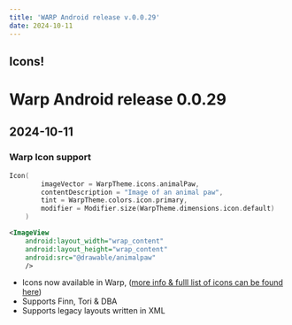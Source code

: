 ```yaml
---
title: 'WARP Android release v.0.0.29'
date: 2024-10-11
---
```


Icons!
---

# Warp Android release 0.0.29

## 2024-10-11

### Warp Icon support
```kotlin example
Icon(
        imageVector = WarpTheme.icons.animalPaw,
        contentDescription = "Image of an animal paw",
        tint = WarpTheme.colors.icon.primary,
        modifier = Modifier.size(WarpTheme.dimensions.icon.default)
    )
```
```xml
<ImageView
    android:layout_width="wrap_content"
    android:layout_height="wrap_content"
    android:src="@drawable/animalpaw"
    />
```

* Icons now available in Warp, ([more info & fulll list of icons can be found here](https://warp-ds.github.io/tech-docs/components/icons/))
* Supports Finn, Tori & DBA
* Supports legacy layouts written in XML
